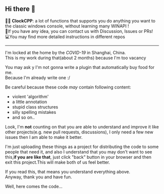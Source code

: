 ## Hi there 👋

<!--

**Here are some ideas to get you started:**

🙋‍♀️ A short introduction - what is your organization all about?
🌈 Contribution guidelines - how can the community get involved?
👩‍💻 Useful resources - where can the community find your docs? Is there anything else the community should know?
🍿 Fun facts - what does your team eat for breakfast?
🧙 Remember, you can do mighty things with the power of [Markdown](https://docs.github.com/github/writing-on-github/getting-started-with-writing-and-formatting-on-github/basic-writing-and-formatting-syntax)
-->

🙋‍♀️ __ClockCPP__: a lot of functions that supports you do anything you want to the classic windows console, without learning many WINAPI !  
🌈If you have any idea, you can contact us with Discussion, Issues or PRs!  
💻You may find more detailed instructions in different repos  
  
  
  
  
  
  
  
  
  
  
  
  
  
  
  
  
  
  
  
  
  
  
  
  
  
  
  
  
  
  
  
  
  
  
  
  
  
  
  
  
  
  
  
  
  
  
  
  
  
  
  
  
  
  
  
  
  
  
  
  
  
  
  
  
  
  
  
  
  
  
  
  
  
  
  
  
  
  
  
  
  
  
  
___
I'm locked at the home by the *COVID-19* in Shanghai, China.  
This is my work during that(about 2 months) because I'm too vacancy  
  
You may ask y I'm not gonna write a plugin that automatically buy food for me.  
Because I'm already write one :/  
  
Be careful because these code *may* contain following content:  
- violent 'algorithm'
- a little annotation
- stupid class structures
- silly spelling mistakes
- and so on..
  
Look, I'm __not__ counting on that you are able to understand and improve it like other projects(e.g. new pull requests, discussions), I only need a few new issues then I am able to make it better.  
  
I'm just uploading these things as a project for distributing the code to some people that need it, and also I understand that you may don't want to see this,__if you are like that__, just click "back" button in your browser and then exit this project.This will make both of us feel better.  
  
If you read this, that means you understand everything above.  
Anyway, thank you and have fun.  
  
Well, here comes the code...   
   

